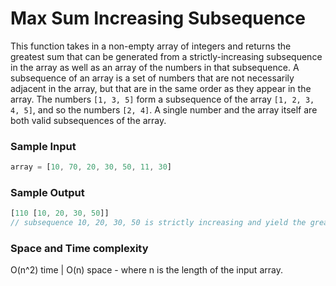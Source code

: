 # Max Sum Increasing Subsequence

This function takes in a non-empty array of integers and returns the greatest sum that can be generated from a strictly-increasing subsequence in the array as well as an array of the numbers in that subsequence.
A subsequence of an array is a set of numbers that are not necessarily adjacent in the array, but that are in the same order as they appear in the array.
The numbers `[1, 3, 5]` form a subsequence of the array `[1, 2, 3, 4, 5]`, 
and so the numbers `[2, 4]`. A single number and the array itself are both valid subsequences of the array.

### Sample Input
```javascript
array = [10, 70, 20, 30, 50, 11, 30]
```
### Sample Output
```javascript
[110 [10, 20, 30, 50]] 
// subsequence 10, 20, 30, 50 is strictly increasing and yield the greatest  sum 110
```
### Space and Time complexity
O(n^2) time | O(n) space - where n is the length of the input array.
